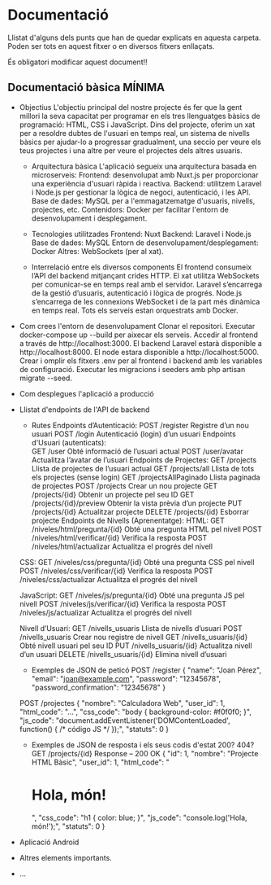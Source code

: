 # Documentació
Llistat d'alguns dels punts que han de quedar explicats en aquesta carpeta. Poden ser tots en aquest fitxer o en diversos fitxers enllaçats.

És obligatori modificar aquest document!!

## Documentació bàsica MÍNIMA
 * Objectius
    L'objectiu principal del nostre projecte és fer que la gent millori la seva capacitat per programar en els tres llenguatges bàsics de programació: HTML, CSS i JavaScript. Dins del projecte, oferim un xat per a resoldre dubtes de l'usuari en temps real, un sistema de nivells bàsics per ajudar-lo a progressar gradualment, una seccio per veure els teus projectes i una altre per veure el projectes dels altres usuaris.

     * Arquitectura bàsica
    L'aplicació segueix una arquitectura basada en microserveis:
    Frontend: desenvolupat amb Nuxt.js per proporcionar una experiència d'usuari ràpida i reactiva.
    Backend: utilitzem Laravel i Node.js per gestionar la lògica de negoci, autenticació, i les API.
    Base de dades: MySQL per a l'emmagatzematge d'usuaris, nivells, projectes, etc.
    Contenidors: Docker per facilitar l'entorn de desenvolupament i desplegament.

   * Tecnologies utilitzades
    Frontend: Nuxt
    Backend: Laravel i Node.js
    Base de dades: MySQL
    Entorn de desenvolupament/desplegament: Docker
    Altres: WebSockets (per al xat).

   * Interrelació entre els diversos components
    El frontend consumeix l’API del backend mitjançant crides HTTP.
    El xat utilitza WebSockets per comunicar-se en temps real amb el servidor.
    Laravel s’encarrega de la gestió d’usuaris, autenticació i lògica de progrés.
    Node.js s’encarrega de les connexions WebSocket i de la part més dinàmica en temps real.
    Tots els serveis estan orquestrats amb Docker.

 * Com crees l'entorn de desenvolupament
    Clonar el repositori.
    Executar docker-compose up --build per aixecar els serveis.
    Accedir al frontend a través de http://localhost:3000.
    El backend Laravel estarà disponible a http://localhost:8000.
    El node estara disponible a http://localhost:5000.
    Crear i omplir els fitxers .env per al frontend i backend amb les variables de configuració.
    Executar les migracions i seeders amb php artisan migrate --seed.

 * Com desplegues l'aplicació a producció
 * Llistat d'endpoints de l'API de backend
    * Rutes
    Endpoints d’Autenticació: 
    POST	/register	                        Registre d’un nou usuari
    POST	/login                              Autenticació (login) d’un usuari
    Endpoints d'Usuari (autenticats):  
    GET	/user	                              Obté informació de l’usuari actual
    POST	/user/avatar                        Actualitza l’avatar de l’usuari
    Endpoints de Projectes:
    GET	/projects	                        Llista de projectes de l’usuari actual
    GET	/projects/all	                     Llista de tots els projectes (sense login)
    GET	/projectsAllPaginado	               Llista paginada de projectes
    POST	/projects	                        Crear un nou projecte
    GET	/projects/{id}	                     Obtenir un projecte pel seu ID
    GET	/projects/{id}/preview	            Obtenir la vista prèvia d’un projecte
    PUT	/projects/{id}	                     Actualitzar projecte
    DELETE	/projects/{id}	                  Esborrar projecte
    Endpoints de Nivells (Aprenentatge):
    HTML:
    GET	/niveles/html/pregunta/{id}	      Obté una pregunta HTML pel nivell
    POST	/niveles/html/verificar/{id}	      Verifica la resposta
    POST	/niveles/html/actualizar	         Actualitza el progrés del nivell

    CSS:
    GET	/niveles/css/pregunta/{id}	         Obté una pregunta CSS pel nivell
    POST	/niveles/css/verificar/{id}	      Verifica la resposta
    POST	/niveles/css/actualizar	            Actualitza el progrés del nivell

    JavaScript:
    GET	/niveles/js/pregunta/{id}	         Obté una pregunta JS pel nivell
    POST	/niveles/js/verificar/{id}	         Verifica la resposta
    POST	/niveles/js/actualizar	            Actualitza el progrés del nivell

    Nivell d’Usuari:
    GET	/nivells_usuaris	                  Llista de nivells d’usuari
    POST	/nivells_usuaris	                  Crear nou registre de nivell
    GET	/nivells_usuaris/{id}	            Obté nivell usuari pel seu ID
    PUT	/nivells_usuaris/{id}	            Actualitza nivell d’un usuari
    DELETE	/nivells_usuaris/{id}	         Elimina nivell d’usuari
   * Exemples de JSON de peticó
   POST /register
    {
      "name": "Joan Pérez",
      "email": "joan@example.com",
      "password": "12345678",
      "password_confirmation": "12345678"
    }

   POST /projectes
   {
    "nombre": "Calculadora Web",
    "user_id": 1,
    "html_code": "<!DOCTYPE html><html><head><title>Calculadora</title></head><body>...</body></html>",
    "css_code": "body { background-color: #f0f0f0; }",
    "js_code": "document.addEventListener('DOMContentLoaded', function() { /* código JS */ });",
    "statuts": 0
  }

   * Exemples de JSON de resposta i els seus codis d'estat 200? 404?
   GET /projects/{id}
   Response – 200 OK
   {
    "id": 1,
    "nombre": "Projecte HTML Bàsic",
    "user_id": 1,
    "html_code": "<h1>Hola, món!</h1>",
    "css_code": "h1 { color: blue; }",
    "js_code": "console.log('Hola, món!');",
    "statuts": 0
   }

 * Aplicació Android
 * Altres elements importants.
 * ...
